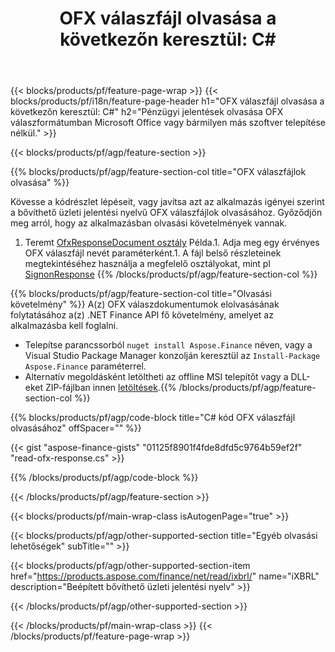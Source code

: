 ﻿---
title: "OFX válaszfájl olvasása a következőn keresztül: C#"
description: Mintakód a OFX válaszfájl olvasásához. Használjon API példakódot a OFX válaszfájlok kötegelt olvasásához a .NET alapú alkalmazásokban. 
url: /hu/net/read/ofx-response/
family: finance
platformtag: net
feature: read
informat: OFX response
outformat: 
otherformats: 
---
{{< blocks/products/pf/feature-page-wrap >}}
{{< blocks/products/pf/i18n/feature-page-header h1="OFX válaszfájl olvasása a következőn keresztül: C#" h2="Pénzügyi jelentések olvasása OFX válaszformátumban Microsoft Office vagy bármilyen más szoftver telepítése nélkül." >}}

{{< blocks/products/pf/agp/feature-section >}}

{{% blocks/products/pf/agp/feature-section-col title="OFX válaszfájlok olvasása" %}}

Kövesse a kódrészlet lépéseit, vagy javítsa azt az alkalmazás igényei szerint a bővíthető üzleti jelentési nyelvű OFX válaszfájlok olvasásához. Győződjön meg arról, hogy az alkalmazásban olvasási követelmények vannak.

1. Teremt [OfxResponseDocument osztály](https://apireference.aspose.com/finance/net/aspose.finance.ofx/ofxresponsedocument) Példa.1. Adja meg egy érvényes OFX válaszfájl nevét paraméterként.1. A fájl belső részleteinek megtekintéséhez használja a megfelelő osztályokat, mint pl [SignonResponse](https://apireference.aspose.com/finance/net/aspose.finance.ofx.signon/signonresponse)
{{% /blocks/products/pf/agp/feature-section-col %}}

{{% blocks/products/pf/agp/feature-section-col title="Olvasási követelmény" %}}
A(z) OFX válaszdokumentumok elolvasásának folytatásához a(z) .NET Finance API fő követelmény, amelyet az alkalmazásba kell foglalni. 
- Telepítse parancssorból ```nuget install Aspose.Finance``` néven, vagy a Visual Studio Package Manager konzolján keresztül az ```Install-Package Aspose.Finance``` paraméterrel.
- Alternatív megoldásként letöltheti az offline MSI telepítőt vagy a DLL-eket ZIP-fájlban innen [letöltések](https://downloads.aspose.com/finance/net).{{% /blocks/products/pf/agp/feature-section-col %}}

{{% blocks/products/pf/agp/code-block title="C# kód OFX válaszfájl olvasásához" offSpacer="" %}}

{{< gist "aspose-finance-gists" "01125f8901f4fde8dfd5c9764b59ef2f" "read-ofx-response.cs" >}}

{{% /blocks/products/pf/agp/code-block %}}

{{< /blocks/products/pf/agp/feature-section >}}

{{< blocks/products/pf/main-wrap-class isAutogenPage="true" >}}

{{< blocks/products/pf/agp/other-supported-section title="Egyéb olvasási lehetőségek" subTitle="" >}}

{{< blocks/products/pf/agp/other-supported-section-item href="https://products.aspose.com/finance/net/read/ixbrl/" name="iXBRL" description="Beépített bővíthető üzleti jelentési nyelv" >}}

{{< /blocks/products/pf/agp/other-supported-section >}}

{{< /blocks/products/pf/main-wrap-class >}}
{{< /blocks/products/pf/feature-page-wrap >}}